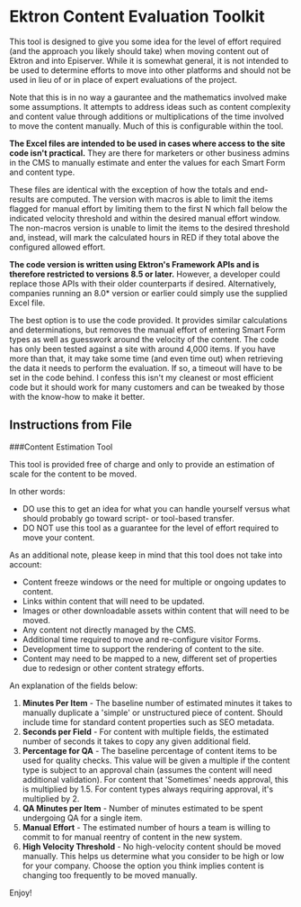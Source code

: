 # Ektron Content Evaluation Toolkit

This tool is designed to give you some idea for the level of effort required (and the approach you likely should take) when moving content out of Ektron and into Episerver. While it is somewhat general, it is not intended to be used to determine efforts to move into other platforms and should not be used in lieu of or in place of expert evaluations of the project.

Note that this is in no way a gaurantee and the mathematics involved make some assumptions. It attempts to address ideas such as content complexity and content value through additions or multiplications of the time involved to move the content manually. Much of this is configurable within the tool.

**The Excel files are intended to be used in cases where access to the site code isn't practical.** They are there for marketers or other business admins in the CMS to manually estimate and enter the values for each Smart Form and content type. 

These files are identical with the exception of how the totals and end-results are computed. The version with macros is able to limit the items flagged for manual effort by limiting them to the first N which fall below the indicated velocity threshold and within the desired manual effort window. The non-macros version is unable to limit the items to the desired threshold and, instead, will mark the calculated hours in RED if they total above the configured allowed effort.

**The code version is written using Ektron's Framework APIs and is therefore restricted to versions 8.5 or later.** However, a developer could replace those APIs with their older counterparts if desired. Alternatively, companies running an 8.0* version or earlier could simply use the supplied Excel file.

The best option is to use the code provided. It provides similar calculations and determinations, but removes the manual effort of entering Smart Form types as well as guesswork around the velocity of the content. The code has only been tested against a site with around 4,000 items. If you have more than that, it may take some time (and even time out) when retrieving the data it needs to perform the evaluation. If so, a timeout will have to be set in the code behind. I confess this isn't my cleanest or most efficient code but it should work for many customers and can be tweaked by those with the know-how to make it better.

## Instructions from File

###Content Estimation Tool

This tool is provided free of charge and only to provide an estimation of scale for the content to be moved.

In other words:

* DO use this to get an idea for what you can handle yourself versus what should probably go toward script- or tool-based transfer.
* DO NOT use this tool as a guarantee for the level of effort required to move your content.

As an additional note, please keep in mind that this tool does not take into account:

* Content freeze windows or the need for multiple or ongoing updates to content.
* Links within content that will need to be updated.
* Images or other downloadable assets within content that will need to be moved.
* Any content not directly managed by the CMS.
* Additional time required to move and re-configure visitor Forms.
* Development time to support the rendering of content to the site.
* Content may need to be mapped to a new, different set of properties due to redesign or other content strategy efforts.

An explanation of the fields below:

1. **Minutes Per Item** - The baseline number of estimated minutes it takes to manually duplicate a 'simple' or unstructured piece of content. Should include time for standard content properties such as SEO metadata.
2. **Seconds per Field** - For content with multiple fields, the estimated number of seconds it takes to copy any given additional field.
3. **Percentage for QA** - The baseline percentage of content items to be used for quality checks. This value will be given a multiple if the content type is subject to an approval chain (assumes the content will need additional validation). For content that 'Sometimes' needs approval, this is multiplied by 1.5. For content types always requiring approval, it's multiplied by 2.
4. **QA Minutes per Item** - Number of minutes estimated to be spent undergoing QA for a single item.
5. **Manual Effort** - The estimated number of hours a team is willing to commit to for manual reentry of content in the new system.
6. **High Velocity Threshold** - No high-velocity content should be moved manually. This helps us determine what you consider to be high or low for your company. Choose the option you think implies content is changing too frequently to be moved manually.

Enjoy!
